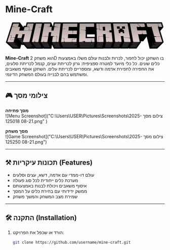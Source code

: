# Mine-Craft

![Main Logo](mainlogo.png)

**Mine-Craft** הוא משחק 2D בו השחקן יכול לחפור, לכרות ולבנות עולם משלו באמצעות כלים שונים. כל כלי מיועד למטרה ספציפית: גרזן לכריתת עצים, קנמל לכריתת סלעים, את החפירה לחפירת אדמה ודשא, ומספריים לכריתת עלים. השחקן אוסף משאבים ומשתמש בהם לבנייה בעולם המשחק הדינמי.

---

## 🎮 צילומי מסך

**מסך פתיחה**  
![Menu Screenshot]("C:\Users\USER\Pictures\Screenshots\צילום מסך 2025-08-21 125018.png"
)

**מסך משחק**  
![Game Screenshot]("C:\Users\USER\Pictures\Screenshots\צילום מסך 2025-08-21 125250.png")

---

## ⚒️ תכונות עיקריות (Features)

- עולם דו-ממדי עם אדמה, דשא, עצים וסלעים
- מערכת כלים ייחודית לכל סוג פעולה
- איסוף משאבים ויכולת לבנות באמצעותם
- ממשק ידידותי עם בחירת כלים על המסך
- שמירת מצב המשחק והמשך משחק

---

## 🛠️ התקנה (Installation)

1. הורד או שכפל את הפרויקט:
   ```bash
   git clone https://github.com/username/mine-craft.git
